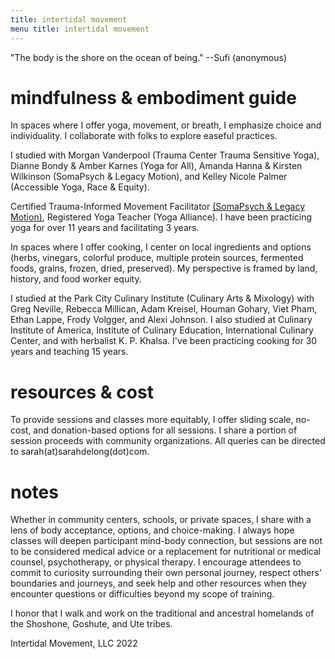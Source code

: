 ```yaml
---
title: intertidal movement  
menu title: intertidal movement
---
```


"The body is the shore on the ocean of being." --Sufi (anonymous)

# mindfulness & embodiment guide   

In spaces where I offer yoga, movement, or breath, I emphasize choice and individuality. I collaborate with folks to explore easeful practices. 

I studied with Morgan Vanderpool (Trauma Center Trauma Sensitive Yoga), Dianne Bondy & Amber Karnes (Yoga for All), Amanda Hanna & Kirsten Wilkinson (SomaPsych & Legacy Motion), and Kelley Nicole Palmer (Accessible Yoga, Race & Equity). 

Certified Trauma-Informed Movement Facilitator [(SomaPsych & Legacy Motion)](https://www.somapsych.org/trauma-informed-movement-facilitator-training), Registered Yoga Teacher (Yoga Alliance). I have been practicing yoga for over 11 years and facilitating 3 years.   

In spaces where I offer cooking, I center on local ingredients and options (herbs, vinegars, colorful produce, multiple protein sources, fermented foods, grains, frozen, dried, preserved). My perspective is framed by land, history, and food worker equity. 

I studied at the Park City Culinary Institute (Culinary Arts & Mixology) with Greg Neville, Rebecca Millican, Adam Kreisel, Houman Gohary, Viet Pham, Ethan Lappe, Frody Volgger, and Alexi Johnson. I also studied at Culinary Institute of America, Institute of Culinary Education, International Culinary Center, and with herbalist K. P. Khalsa. I've been practicing cooking for 30 years and teaching 15 years. 

# resources & cost 

To provide sessions and classes more equitably, I offer sliding scale, no-cost, and donation-based options for all sessions. I share a portion of session proceeds with community organizations. All queries can be directed to sarah(at)sarahdelong(dot)com. 


# notes

Whether in community centers, schools, or private spaces, I share with a lens of body acceptance, options, and choice-making. I always hope classes will deepen participant mind-body connection, but sessions are not to be considered medical advice or a replacement for nutritional or medical counsel, psychotherapy, or physical therapy. I encourage attendees to commit to curiosity surrounding their own personal journey, respect others’ boundaries and journeys, and seek help and other resources when they encounter questions or difficulties beyond my scope of training.  

I honor that I walk and work on the traditional and ancestral homelands of the Shoshone, Goshute, and Ute tribes. 


Intertidal Movement, LLC 2022

